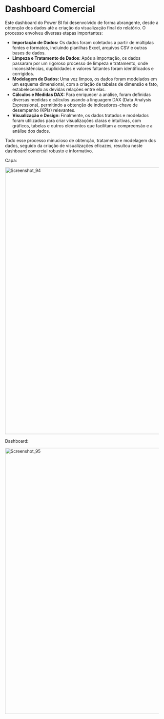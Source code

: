 <h1>Dashboard Comercial</h1>

Este dashboard do Power BI foi desenvolvido de forma abrangente, desde a obtenção dos dados até a criação da visualização final do relatório. O processo envolveu diversas etapas importantes:

<ul>
<li><strong>Importação de Dados:</strong> Os dados foram coletados a partir de múltiplas fontes e formatos, incluindo planilhas Excel, arquivos CSV e outras bases de dados.</li>

<li><strong>Limpeza e Tratamento de Dados: </strong>Após a importação, os dados passaram por um rigoroso processo de limpeza e tratamento, onde inconsistências, duplicidades e valores faltantes foram identificados e corrigidos.</li>

<li><strong>Modelagem de Dados: </strong>Uma vez limpos, os dados foram modelados em um esquema dimensional, com a criação de tabelas de dimensão e fato, estabelecendo as devidas relações entre elas.</li>

<li><strong>Cálculos e Medidas DAX: </strong>Para enriquecer a análise, foram definidas diversas medidas e cálculos usando a linguagem DAX (Data Analysis Expressions), permitindo a obtenção de indicadores-chave de desempenho (KPIs) relevantes.</li>

<li><strong>Visualização e Design: </strong> Finalmente, os dados tratados e modelados foram utilizados para criar visualizações claras e intuitivas, com gráficos, tabelas e outros elementos que facilitam a compreensão e a análise dos dados.</li>
</ul>
Todo esse processo minucioso de obtenção, tratamento e modelagem dos dados, seguido da criação de visualizações eficazes, resultou neste dashboard comercial robusto e informativo.

Capa:

<img width="872" alt="Screenshot_94" src="https://github.com/user-attachments/assets/0e67e4de-832c-4b44-918e-df16a62859e7" />

Dashboard:

<img width="869" alt="Screenshot_95" src="https://github.com/user-attachments/assets/1d2aeb71-2d83-494f-9cab-c173f1d8fed0" />




